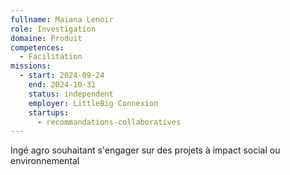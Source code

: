 ```yaml
---
fullname: Maiana Lenoir
role: Investigation
domaine: Produit
competences:
  - Facilitation
missions:
  - start: 2024-09-24
    end: 2024-10-31
    status: independent
    employer: LittleBig Connexion
    startups:
      - recommandations-collaboratives
---
```

Ingé agro souhaitant s'engager sur des projets à impact social ou environnemental